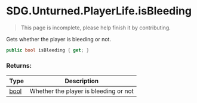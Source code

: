 # SDG.Unturned.PlayerLife.isBleeding

> This page is incomplete, please help finish it by contributing.

Gets whether the player is bleeding or not.

```csharp
public bool isBleeding { get; }
```

### Returns:

Type | Description
------------ | -------------
[bool](https://docs.microsoft.com/en-us/dotnet/api/system.boolean?view=netframework-3.5) | Whether the player is bleeding or not
